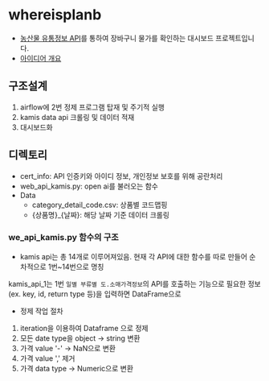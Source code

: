 # whereisplanb

- [농산물 유통정보 API](https://www.kamis.or.kr/customer/reference/openapi_list.do?action=detail&boardno=3)를 통하여 장바구니 물가를 확인하는 대시보드 프로젝트입니다.
- [아이디어 개요](https://blog.naver.com/bellepoque7/222944303592)


## 구조설계

1. airflow에 2번 정제 프로그램 탑재 및 주기적 실행
2. kamis data api 크롤링 및 데이터 적재
3. 대시보드화 

## 디렉토리
- cert_info: API 인증키와 아이디 정보, 개인정보 보호를 위해 공란처리
- web_api_kamis.py: open ai를 불러오는 함수
 - Data
   - category_detail_code.csv: 상품별 코드맵핑
   - {상품명}_{날짜}: 해당 날짜 기준 데이터 크롤링

### we_api_kamis.py 함수의 구조

- kamis api는 총 14개로 이루어져있음. 현재 각 API에 대한 함수를 따로 만들어 순차적으로 1번~14번으로 명칭

kamis_api_1는 1번 `일별 부류별 도.소매가격정보`의 API를 호출하는 기능으로 필요한 정보(ex. key, id, return type 등)을 입력하면 DataFrame으로 
- 정제 작업 절차
1. iteration을 이용하여 Dataframe 으로 정제
2. 모든 date type을 object -> string 변환
3. 가격 value '-'  ->  NaN으로 변환
4. 가격 value ',' 제거
5. 가격 data type -> Numeric으로 변환
